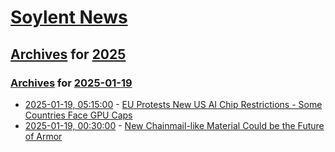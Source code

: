# [Soylent News](../../../README.md)

## [Archives](../../index.md) for [2025](../index.md)

### [Archives](../../index.md) for [2025-01-19](index.md)

* [2025-01-19, 05:15:00](https://soylentnews.org/article.pl?sid=25/01/17/2154238&from=rss) - [EU Protests New US AI Chip Restrictions - Some Countries Face GPU Caps](https://soylentnews.org/article.pl?sid=25/01/17/2154238&from=rss)
* [2025-01-19, 00:30:00](https://soylentnews.org/article.pl?sid=25/01/17/2142239&from=rss) - [New Chainmail-like Material Could be the Future of Armor](https://soylentnews.org/article.pl?sid=25/01/17/2142239&from=rss)
